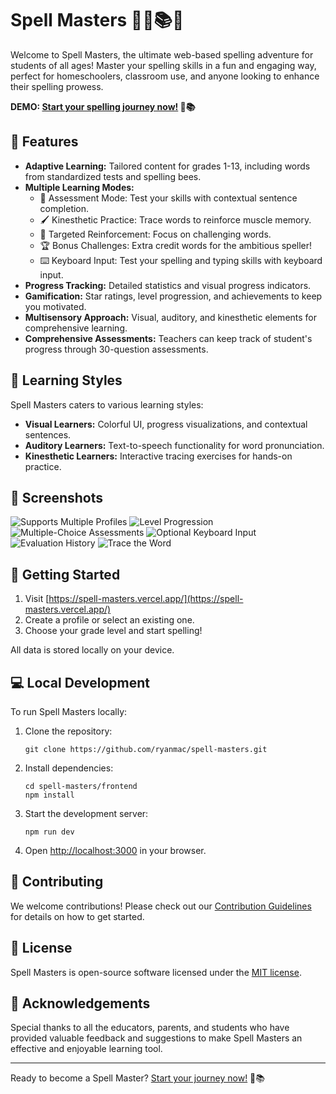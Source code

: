 # Spell Masters 🧙‍♂️📚✨

Welcome to Spell Masters, the ultimate web-based spelling adventure for students of all ages! Master your spelling skills in a fun and engaging way, perfect for homeschoolers, classroom use, and anyone looking to enhance their spelling prowess.

**DEMO: [Start your spelling journey now!](https://spell-masters.vercel.app/) 🚀📚**

## 🌟 Features

- **Adaptive Learning:** Tailored content for grades 1-13, including words from standardized tests and spelling bees.
- **Multiple Learning Modes:**
  - 📝 Assessment Mode: Test your skills with contextual sentence completion.
  - 🖌️ Kinesthetic Practice: Trace words to reinforce muscle memory.
  - 🎯 Targeted Reinforcement: Focus on challenging words.
  - 🏆 Bonus Challenges: Extra credit words for the ambitious speller!
  - ⌨️ Keyboard Input: Test your spelling and typing skills with keyboard input.
- **Progress Tracking:** Detailed statistics and visual progress indicators.
- **Gamification:** Star ratings, level progression, and achievements to keep you motivated.
- **Multisensory Approach:** Visual, auditory, and kinesthetic elements for comprehensive learning.
- **Comprehensive Assessments:** Teachers can keep track of student's progress through 30-question assessments.

## 🧠 Learning Styles

Spell Masters caters to various learning styles:

- **Visual Learners:** Colorful UI, progress visualizations, and contextual sentences.
- **Auditory Learners:** Text-to-speech functionality for word pronunciation.
- **Kinesthetic Learners:** Interactive tracing exercises for hands-on practice.

## 🎨 Screenshots

![Supports Multiple Profiles](https://github.com/user-attachments/assets/6afa48f0-8edd-4cdd-a7fe-9ba61634db6e)
![Level Progression](https://github.com/user-attachments/assets/16261c73-521b-43f9-abdc-5979ea657f6d)
![Multiple-Choice Assessments](https://github.com/user-attachments/assets/1743c868-b200-40fe-87f8-22bd6d84e92e)
![Optional Keyboard Input](https://github.com/user-attachments/assets/008e0c8b-6a30-449f-839d-44050210ee09)
![Evaluation History](https://github.com/user-attachments/assets/14dc8e27-abf3-4b0a-b7fb-c748743c32bb)
![Trace the Word](https://github.com/user-attachments/assets/eca1e3a8-f540-4671-bdca-93518407a711)

## 🚀 Getting Started

1. Visit [https://spell-masters.vercel.app/](https://spell-masters.vercel.app/)
2. Create a profile or select an existing one.
3. Choose your grade level and start spelling!

All data is stored locally on your device.

## 💻 Local Development

To run Spell Masters locally:

1. Clone the repository:
   ```
   git clone https://github.com/ryanmac/spell-masters.git
   ```
2. Install dependencies:
   ```
   cd spell-masters/frontend
   npm install
   ```
3. Start the development server:
   ```
   npm run dev
   ```
4. Open [http://localhost:3000](http://localhost:3000) in your browser.

## 🤝 Contributing

We welcome contributions! Please check out our [Contribution Guidelines](CONTRIBUTING.md) for details on how to get started.

## 📜 License

Spell Masters is open-source software licensed under the [MIT license](LICENSE.md).

## 🙏 Acknowledgements

Special thanks to all the educators, parents, and students who have provided valuable feedback and suggestions to make Spell Masters an effective and enjoyable learning tool.

---

Ready to become a Spell Master? [Start your journey now!](https://spell-masters.vercel.app/) 🚀📚
